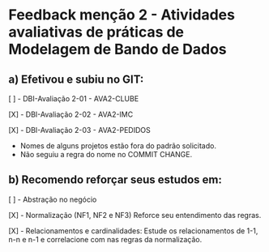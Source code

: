 # Feedback menção 2 - Atividades avaliativas de práticas de Modelagem de Bando de Dados
## a) Efetivou e subiu no GIT:

 [ ] - DBI-Avaliação 2-01 - AVA2-CLUBE
 
 [X] - DBI-Avaliação 2-02 - AVA2-IMC
 
 [X] - DBI-Avaliação 2-03 - AVA2-PEDIDOS


- Nomes de alguns projetos estão fora do padrão solicitado.
- Não seguiu a regra do nome no COMMIT CHANGE.


## b) Recomendo reforçar seus estudos em:

 [ ] - Abstração no negócio
 
 [X] - Normalização (NF1, NF2 e NF3) Reforce seu entendimento das regras.
 
 [X] - Relacionamentos e cardinalidades: Estude os relacionamentos de 1-1, n-n e n-1 e correlacione com nas regras da normalização.
